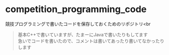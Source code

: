 # competition_programming_code

競技プログラミングで書いたコードを保存しておくためのリポジトリ<br
>基本C++で書いていますが、たまーにJavaで書いたりもしてます<br>
急いでコードを書いたので、コメントは書いてあったり書いてなかったりします
